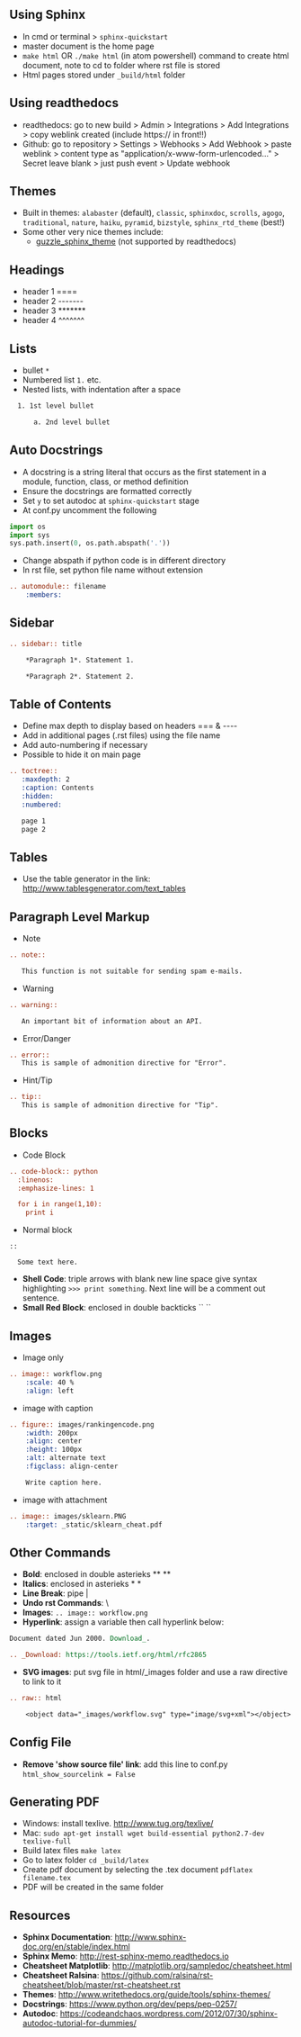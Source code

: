 ## Using Sphinx
  * In cmd or terminal > `sphinx-quickstart`
  * master document is the home page
  * `make html` OR `./make html` (in atom powershell) command to create html document, note to cd to folder where rst file is stored
  * Html pages stored under `_build/html` folder

## Using readthedocs
  * readthedocs: go to new build > Admin > Integrations > Add Integrations > copy weblink created (include https:// in front!!)
  * Github: go to repository > Settings > Webhooks > Add Webhook > paste weblink > content type as "application/x-www-form-urlencoded..." > Secret leave blank > just push event > Update webhook

## Themes
  * Built in themes: `alabaster` (default), `classic`, `sphinxdoc`, `scrolls`, `agogo`, `traditional`, `nature`, `haiku`, `pyramid`, `bizstyle`, `sphinx_rtd_theme` (best!)
  * Some other very nice themes include:
    * [guzzle_sphinx_theme](https://github.com/guzzle/guzzle_sphinx_theme) (not supported by readthedocs)


## Headings
  * header 1 ====
  * header 2 -------
  * header 3 \*\*\*\*\*\*\*
  * header 4 ^^^^^^^


## Lists
  * bullet `*`
  * Numbered list `1.` etc.
  * Nested lists, with indentation after a space

  ```restructuredtext
    1. 1st level bullet

        a. 2nd level bullet
  ```



## Auto Docstrings
  * A docstring is a string literal that occurs as the first statement in a module, function, class, or method definition
  * Ensure the docstrings are formatted correctly
  * Set `y` to set autodoc at `sphinx-quickstart` stage
  * At conf.py uncomment the following

```python
import os
import sys
sys.path.insert(0, os.path.abspath('.'))
```

  * Change abspath if python code is in different directory
  * In rst file, set python file name without extension

```restructuredtext
.. automodule:: filename
    :members:
```

## Sidebar
```restructuredtext
.. sidebar:: title

    *Paragraph 1*. Statement 1.

    *Paragraph 2*. Statement 2.
```

## Table of Contents
  * Define max depth to display based on headers === & ----
  * Add in additional pages (.rst files) using the file name
  * Add auto-numbering if necessary
  * Possible to hide it on main page

```restructuredtext
.. toctree::
   :maxdepth: 2
   :caption: Contents
   :hidden:
   :numbered:

   page 1
   page 2
```

## Tables
  * Use the table generator in the link: http://www.tablesgenerator.com/text_tables


## Paragraph Level Markup
  * Note
  ```restructuredtext
  .. note::

     This function is not suitable for sending spam e-mails.
  ```
  * Warning
  ```restructuredtext
  .. warning::

     An important bit of information about an API.
  ```
  * Error/Danger
  ```restructuredtext
  .. error::
     This is sample of admonition directive for "Error".
  ```
  * Hint/Tip
  ```restructuredtext
  .. tip::
     This is sample of admonition directive for "Tip".
  ```

## Blocks
  * Code Block
  ```restructuredtext
  .. code-block:: python
    :linenos:
    :emphasize-lines: 1

    for i in range(1,10):
      print i
  ```
  * Normal block
  ```
  ::

    Some text here.
  ```
  * __Shell Code__: triple arrows with blank new line space give syntax highlighting `>>> print something`. Next line will be a comment out sentence.
  * __Small Red Block__: enclosed in double backticks \`\` \`\`

## Images
  * Image only
  ```restructuredtext
  .. image:: workflow.png
      :scale: 40 %
      :align: left
  ```

  * image with caption

  ```restructuredtext
  .. figure:: images/rankingencode.png
      :width: 200px
      :align: center
      :height: 100px
      :alt: alternate text
      :figclass: align-center

      Write caption here.
  ```

  * image with attachment
  
  ```restructuredtext
  .. image:: images/sklearn.PNG
      :target: _static/sklearn_cheat.pdf
  ```

## Other Commands
  * __Bold__: enclosed in double asterieks ** **
  * __Italics__: enclosed in asterieks * *
  * __Line Break__: pipe |
  * __Undo rst Commands__: \
  * __Images__: `.. image:: workflow.png`
  * __Hyperlink__: assign a variable then call hyperlink below:
  ```restructuredtext
  Document dated Jun 2000. Download_.

  .. _Download: https://tools.ietf.org/html/rfc2865
  ```
  * __SVG images__: put svg file in html/_images folder and use a raw directive to link to it
  ```restructuredtext
  .. raw:: html

      <object data="_images/workflow.svg" type="image/svg+xml"></object>
  ```

## Config File
  * __Remove 'show source file' link__: add this line to conf.py `html_show_sourcelink = False`


## Generating PDF
  * Windows: install texlive. http://www.tug.org/texlive/
  * Mac: `sudo apt-get install wget build-essential python2.7-dev texlive-full`
  * Build latex files `make latex`
  * Go to latex folder `cd _build/latex`
  * Create pdf document by selecting the .tex document `pdflatex filename.tex`
  * PDF will be created in the same folder


## Resources
  * __Sphinx Documentation__: http://www.sphinx-doc.org/en/stable/index.html
  * __Sphinx Memo__: http://rest-sphinx-memo.readthedocs.io
  * __Cheatsheet Matplotlib__: http://matplotlib.org/sampledoc/cheatsheet.html
  * __Cheatsheet Ralsina__: https://github.com/ralsina/rst-cheatsheet/blob/master/rst-cheatsheet.rst
  * __Themes__: http://www.writethedocs.org/guide/tools/sphinx-themes/
  * __Docstrings__: https://www.python.org/dev/peps/pep-0257/
  * __Autodoc__: https://codeandchaos.wordpress.com/2012/07/30/sphinx-autodoc-tutorial-for-dummies/

